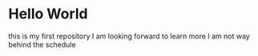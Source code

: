 # Hello World
this is my first repository
I am looking forward to learn more
I am not way behind the schedule
